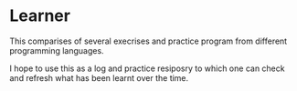 #  Learner

This comparises of several execrises and practice program from different programming languages.

I hope to use this as a log and practice resiposry to which one can check and
refresh what has been learnt over the time.
